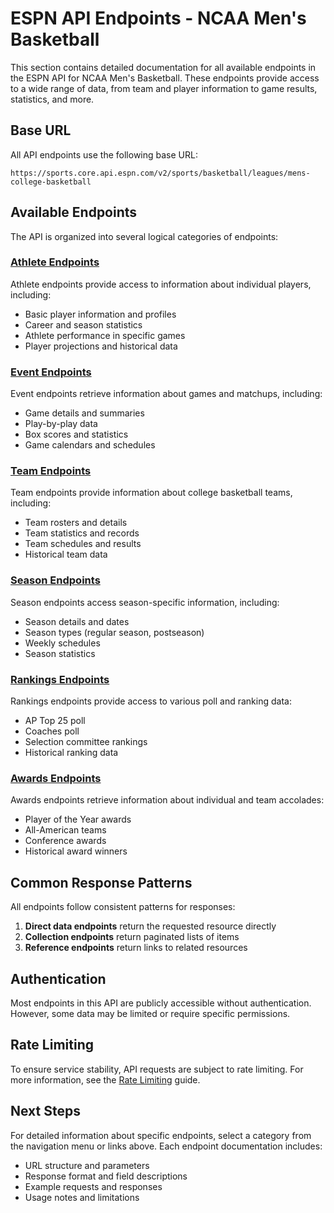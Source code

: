 # ESPN API Endpoints - NCAA Men's Basketball

This section contains detailed documentation for all available endpoints in the ESPN API for NCAA Men's Basketball. These endpoints provide access to a wide range of data, from team and player information to game results, statistics, and more.

## Base URL

All API endpoints use the following base URL:

```
https://sports.core.api.espn.com/v2/sports/basketball/leagues/mens-college-basketball
```

## Available Endpoints

The API is organized into several logical categories of endpoints:

### [Athlete Endpoints](athletes.md)

Athlete endpoints provide access to information about individual players, including:

- Basic player information and profiles
- Career and season statistics
- Athlete performance in specific games
- Player projections and historical data

### [Event Endpoints](events.md)

Event endpoints retrieve information about games and matchups, including:

- Game details and summaries
- Play-by-play data
- Box scores and statistics
- Game calendars and schedules

### [Team Endpoints](teams.md)

Team endpoints provide information about college basketball teams, including:

- Team rosters and details
- Team statistics and records
- Team schedules and results
- Historical team data

### [Season Endpoints](seasons.md)

Season endpoints access season-specific information, including:

- Season details and dates
- Season types (regular season, postseason)
- Weekly schedules
- Season statistics

### [Rankings Endpoints](rankings.md)

Rankings endpoints provide access to various poll and ranking data:

- AP Top 25 poll
- Coaches poll
- Selection committee rankings
- Historical ranking data

### [Awards Endpoints](awards.md)

Awards endpoints retrieve information about individual and team accolades:

- Player of the Year awards
- All-American teams
- Conference awards
- Historical award winners

## Common Response Patterns

All endpoints follow consistent patterns for responses:

1. **Direct data endpoints** return the requested resource directly
2. **Collection endpoints** return paginated lists of items
3. **Reference endpoints** return links to related resources

## Authentication

Most endpoints in this API are publicly accessible without authentication. However, some data may be limited or require specific permissions.

## Rate Limiting

To ensure service stability, API requests are subject to rate limiting. For more information, see the [Rate Limiting](../guides/rate-limiting.md) guide.

## Next Steps

For detailed information about specific endpoints, select a category from the navigation menu or links above. Each endpoint documentation includes:

- URL structure and parameters
- Response format and field descriptions
- Example requests and responses
- Usage notes and limitations 